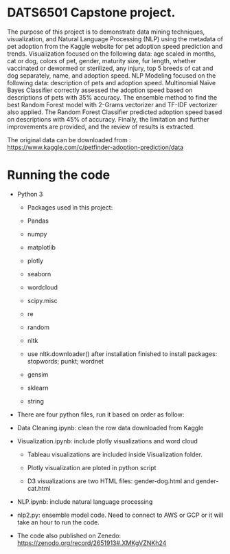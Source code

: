 
# DATS6501 Capstone project.

The purpose of this project is to demonstrate data mining techniques, visualization, and Natural Language Processing (NLP) using the metadata of pet adoption from the Kaggle website for pet adoption speed prediction and trends. Visualization focused on the following data: age scaled in months, cat or dog, colors of pet, gender, maturity size, fur length, whether vaccinated or dewormed or sterilized, any injury, top 5 breeds of cat and dog separately, name, and adoption speed. NLP Modeling focused on the following data: description of pets and adoption speed. Multinomial Naïve Bayes Classifier correctly assessed the adoption speed based on descriptions of pets with 35% accuracy. The ensemble method to find the best Random Forest model with 2-Grams vectorizer and TF-IDF vectorizer also applied. The Random Forest Classifier predicted adoption speed based on descriptions with 45% of accuracy. Finally, the limitation and further improvements are provided, and the review of results is extracted.

The original data can be downloaded from : https://www.kaggle.com/c/petfinder-adoption-prediction/data

# Running the code

* Python 3

  * Packages used in this project:
  
   * Pandas
   * numpy
   * matplotlib
   * plotly
   * seaborn
   * wordcloud
   * scipy.misc
   * re
   * random
   * nltk   
    * use nltk.downloader() after installation finished to install packages: stopwords; punkt; wordnet
   * gensim
   * sklearn
   * string

* There are four python files, run it based on order as follow:

 * Data Cleaning.ipynb: clean the row data downloaded from Kaggle

 * Visualization.ipynb: include plotly visualizations and word cloud

   * Tableau visualizations are included inside Visualization folder.
  
   * Plotly visualization are ploted in python script
  
   * D3 visualizations are two HTML files: gender-dog.html and gender-cat.html

 * NLP.ipynb: include natural language processing

 * nlp2.py: ensemble model code. Need to connect to AWS or GCP or it will take an hour to run the code.

* The code also published on Zenedo: https://zenodo.org/record/2651913#.XMKgVZNKh24
